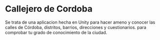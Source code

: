 # Callejero de Cordoba
Se trata de una aplicacion hecha en Unity para hacer ameno y conocer las calles de Córdoba, distritos, barrios, direcciones y cuestionarios. para comprobar tu grado de conocimiento de la ciudad.


</div>
